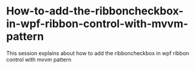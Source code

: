 # How-to-add-the-ribboncheckbox-in-wpf-ribbon-control-with-mvvm-pattern
This session explains about how to add the ribboncheckbox in wpf ribbon control with mvvm pattern
